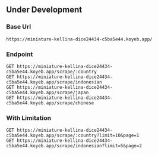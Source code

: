 ## Under Development

### Base Url

```
https://miniature-kellina-dice24434-c5ba5e44.koyeb.app/
```

### Endpoint

```
GET https://miniature-kellina-dice24434-c5ba5e44.koyeb.app/scrape/:country
GET https://miniature-kellina-dice24434-c5ba5e44.koyeb.app/scrape/indonesian
GET https://miniature-kellina-dice24434-c5ba5e44.koyeb.app/scrape/japan
GET https://miniature-kellina-dice24434-c5ba5e44.koyeb.app/scrape/chinese
```

### With Limitation

```
GET https://miniature-kellina-dice24434-c5ba5e44.koyeb.app/scrape/:country?limit=10&page=1
GET https://miniature-kellina-dice24434-c5ba5e44.koyeb.app/scrape/indonesian?limit=5&page=2

```
